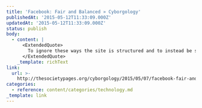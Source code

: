 ```yaml
---
title: 'Facebook: Fair and Balanced » Cyborgology'
publishedAt: '2015-05-12T11:33:09.000Z'
updatedAt: '2015-05-12T11:33:09.000Z'
status: publish
body:
  - content: |
      <ExtendedQuote>
        To ignore these ways the site is structured and to instead be seen as a neutral platform means to not have responsibility, to offload the blame for what users see or don’t see onto on the users. The politics and motives that go into structuring the site and therefore its users don’t have to be questioned if they are not acknowledged. This ideological push by Facebook to downplay their own role in shaping their own site was also on display last month at the International Journalism Festival in Italy, featuring Facebook’s head of news.
      </ExtendedQuote>
    _template: richText
link:
  url: >-
    http://thesocietypages.org/cyborgology/2015/05/07/facebook-fair-and-balanced/
categories:
  - reference: content/categories/technology.md
_template: link
---
```



